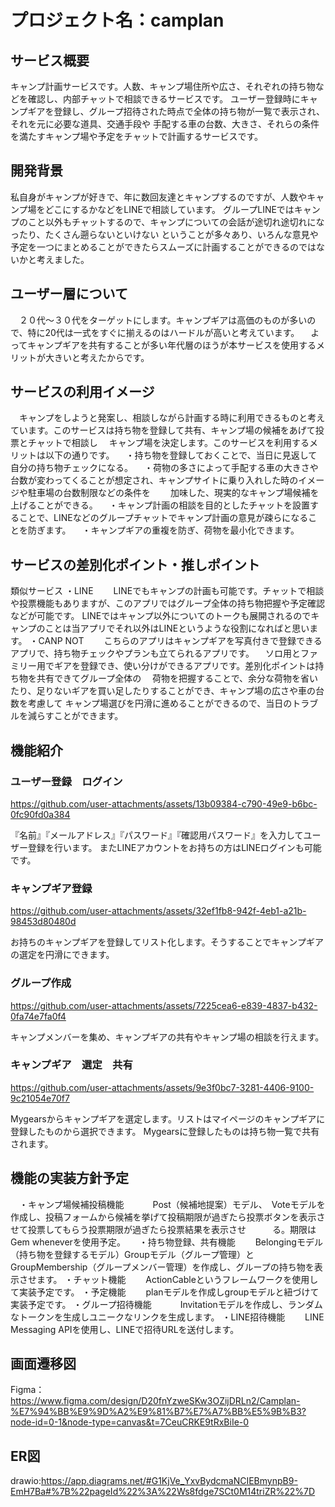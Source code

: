# プロジェクト名：camplan

## サービス概要
キャンプ計画サービスです。人数、キャンプ場住所や広さ、それぞれの持ち物などを確認し、内部チャットで相談できるサービスです。
ユーザー登録時にキャンプギアを登録し、グループ招待された時点で全体の持ち物が一覧で表示され、それを元に必要な道具、交通手段や
手配する車の台数、大きさ、それらの条件を満たすキャンプ場や予定をチャットで計画するサービスです。


## 開発背景 
私自身がキャンプが好きで、年に数回友達とキャンプするのですが、人数やキャンプ場をどこにするかなどをLINEで相談しています。
グループLINEではキャンプのこと以外もチャットするので、キャンプについての会話が途切れ途切れになったり、たくさん遡らないといけない
ということが多々あり、いろんな意見や予定を一つにまとめることができたらスムーズに計画することができるのではないかと考えました。

## ユーザー層について
　２０代〜３０代をターゲットにします。キャンプギアは高価のものが多いので、特に20代は一式をすぐに揃えるのはハードルが高いと考えています。
　よってキャンプギアを共有することが多い年代層のほうが本サービスを使用するメリットが大きいと考えたからです。

## サービスの利用イメージ
　キャンプをしようと発案し、相談しながら計画する時に利用できるものと考えています。このサービスは持ち物を登録して共有、キャンプ場の候補をあげて投票とチャットで相談し
　キャンプ場を決定します。このサービスを利用するメリットは以下の通りです。
　・持ち物を登録しておくことで、当日に見返して自分の持ち物チェックになる。
　・荷物の多さによって手配する車の大きさや台数が変わってくることが想定され、キャンプサイトに乗り入れした時のイメージや駐車場の台数制限などの条件を
　　加味した、現実的なキャンプ場候補を上げることができる。
　・キャンプ計画の相談を目的としたチャットを設置することで、LINEなどのグループチャットでキャンプ計画の意見が疎らになることを防ぎます。
　・キャンプギアの重複を防ぎ、荷物を最小化できます。
　

## サービスの差別化ポイント・推しポイント
類似サービス
・LINE
　　LINEでもキャンプの計画も可能です。チャットで相談や投票機能もありますが、このアプリではグループ全体の持ち物把握や予定確認などが可能です。
   LINEではキャンプ以外についてのトークも展開されるのでキャンプのことは当アプリでそれ以外はLINEというような役割になればと思います。
・CANP NOT
　　こちらのアプリはキャンプギアを写真付きで登録できるアプリで、持ち物チェックやプランも立てられるアプリです。
  　ソロ用とファミリー用でギアを登録でき、使い分けができるアプリです。差別化ポイントは持ち物を共有できてグループ全体の
   　荷物を把握することで、余分な荷物を省いたり、足りないギアを買い足したりすることができ、キャンプ場の広さや車の台数を考慮して
    キャンプ場選びを円滑に進めることができるので、当日のトラブルを減らすことができます。
## 機能紹介
### ユーザー登録　ログイン

https://github.com/user-attachments/assets/13b09384-c790-49e9-b6bc-0fc90fd0a384

『名前』『メールアドレス』『パスワード』『確認用パスワード』を入力してユーザー登録を行います。
またLINEアカウントをお持ちの方はLINEログインも可能です。

### キャンプギア登録


https://github.com/user-attachments/assets/32ef1fb8-942f-4eb1-a21b-98453d80480d

お持ちのキャンプギアを登録してリスト化します。そうすることでキャンプギアの選定を円滑にできます。

### グループ作成


https://github.com/user-attachments/assets/7225cea6-e839-4837-b432-0fa74e7fa0f4

キャンプメンバーを集め、キャンプギアの共有やキャンプ場の相談を行えます。

### キャンプギア　選定　共有


https://github.com/user-attachments/assets/9e3f0bc7-3281-4406-9100-9c21054e70f7

Mygearsからキャンプギアを選定します。リストはマイページのキャンプギアに登録したものから選択できます。
Mygearsに登録したものは持ち物一覧で共有されます。




## 機能の実装方針予定
　・キャンプ場候補投稿機能
 　　　Post（候補地提案）モデル、　Voteモデルを作成し、投稿フォームから候補を挙げて投稿期限が過ぎたら投票ボタンを表示させて投票してもらう投票期限が過ぎたら投票結果を表示させ　　　る。期限はGem wheneverを使用予定。  　
  ・持ち物登録、共有機能
  　　Belongingモデル（持ち物を登録するモデル）Groupモデル（グループ管理）とGroupMembership（グループメンバー管理）を作成し、グループの持ち物を表示させます。
  ・チャット機能
  　　ActionCableというフレームワークを使用して実装予定です。
  ・予定機能
  　　planモデルを作成しgroupモデルと紐づけて実装予定です。
  ・グループ招待機能
　　　Invitationモデルを作成し、ランダムなトークンを生成しユニークなリンクを生成します。
  ・LINE招待機能
  　　LINE Messaging APIを使用し、LINEで招待URLを送付します。

## 画面遷移図 
Figma：https://www.figma.com/design/D20fnYzweSKw3OZijDRLn2/Camplan-%E7%94%BB%E9%9D%A2%E9%81%B7%E7%A7%BB%E5%9B%B3?node-id=0-1&node-type=canvas&t=7CeuCRKE9tRxBiIe-0

## ER図 
drawio:https://app.diagrams.net/#G1KjVe_YxvBydcmaNCIEBmynpB9-EmH7Ba#%7B%22pageId%22%3A%22Ws8fdge7SCt0M14triZR%22%7D
